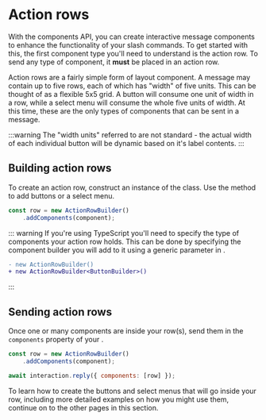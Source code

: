 # Action rows

With the components API, you can create interactive message components to enhance the functionality of your slash commands. To get started with this, the first component type you'll need to understand is the action row. To send any type of component, it **must** be placed in an action row.

Action rows are a fairly simple form of layout component. A message may contain up to five rows, each of which has "width" of five units. This can be thought of as a flexible 5x5 grid. A button will consume one unit of width in a row, while a select menu will consume the whole five units of width. At this time, these are the only types of components that can be sent in a message.

:::warning
The "width units" referred to are not standard - the actual width of each individual button will be dynamic based on it's label contents.
:::

## Building action rows

To create an action row, construct an instance of the <DocsLink section="builders" path="class/ActionRowBuilder" /> class. Use the <DocsLink section="builders" path="class/ActionRowBuilder?scrollTo=addComponents" /> method to add buttons or a select menu. 

```js {1-2}
const row = new ActionRowBuilder()
	.addComponents(component);
```

::: warning
If you're using TypeScript you'll need to specify the type of components your action row holds. This can be done by specifying the component builder you will add to it using a generic parameter in <DocsLink section="builders" path="class/ActionRowBuilder" />.

```diff
- new ActionRowBuilder()
+ new ActionRowBuilder<ButtonBuilder>()
```
:::

## Sending action rows

Once one or many components are inside your row(s), send them in the `components` property of your <DocsLink path="class/ChatInputCommandInteraction?scrollTo=reply" />.

```js {4}
const row = new ActionRowBuilder()
	.addComponents(component);

await interaction.reply({ components: [row] });
```

To learn how to create the buttons and select menus that will go inside your row, including more detailed examples on how you might use them, continue on to the other pages in this section.